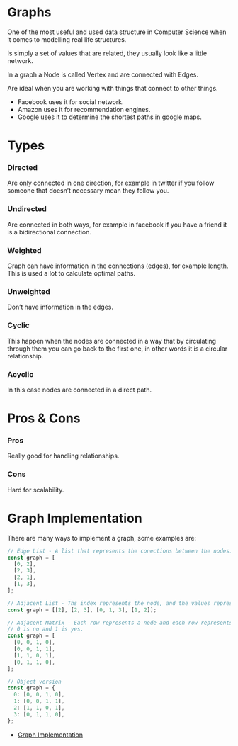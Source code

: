 # Graphs

One of the most useful and used data structure in Computer Science when it comes to modelling real life structures.

Is simply a set of values that are related, they usually look like a little network.

In a graph a Node is called Vertex and are connected with Edges.

Are ideal when you are working with things that connect to other things.

- Facebook uses it for social network.
- Amazon uses it for recommendation engines.
- Google uses it to determine the shortest paths in google maps.

# Types

### Directed

Are only connected in one direction, for example in twitter if you follow someone that doesn’t necessary mean they follow you.

### Undirected

Are connected in both ways, for example in facebook if you have a friend it is a bidirectional connection.

### Weighted

Graph can have information in the connections (edges), for example length. This is used a lot to calculate optimal paths.

### Unweighted

Don’t have information in the edges.

### Cyclic

This happen when the nodes are connected in a way that by circulating through them you can go back to the first one, in other words it is a circular relationship.

### Acyclic

In this case nodes are connected in a direct path.

# Pros & Cons

### Pros

Really good for handling relationships.

### Cons

Hard for scalability.

# Graph Implementation

There are many ways to implement a graph, some examples are:

```js
// Edge List - A list that represents the conections between the nodes.
const graph = [
  [0, 2],
  [2, 3],
  [2, 1],
  [1, 3],
];

// Adjacent List - Ths index represents the node, and the values represent its connections.
const graph = [[2], [2, 3], [0, 1, 3], [1, 2]];

// Adjacent Matrix - Each row represents a node and each row represents a connection where
// 0 is no and 1 is yes.
const graph = [
  [0, 0, 1, 0],
  [0, 0, 1, 1],
  [1, 1, 0, 1],
  [0, 1, 1, 0],
];

// Object version
const graph = {
  0: [0, 0, 1, 0],
  1: [0, 0, 1, 1],
  2: [1, 1, 0, 1],
  3: [0, 1, 1, 0],
};
```

- [Graph Implementation](graph.js)
